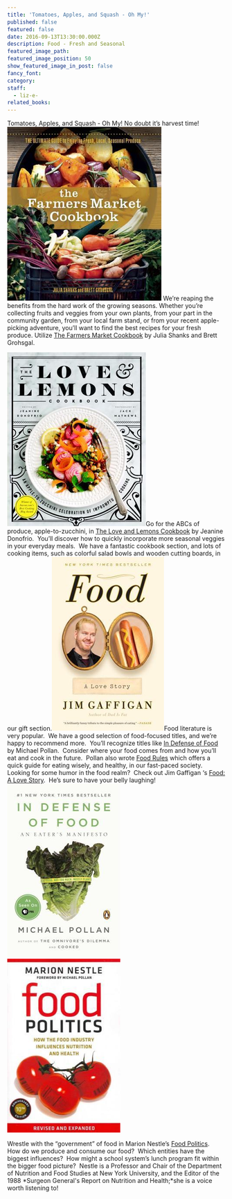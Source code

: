 ```yaml
---
title: 'Tomatoes, Apples, and Squash - Oh My!'
published: false
featured: false
date: 2016-09-13T13:30:00.000Z
description: Food - Fresh and Seasonal
featured_image_path:
featured_image_position: 50
show_featured_image_in_post: false
fancy_font:
category:
staff:
  - liz-e-
related_books:
---
```



Tomatoes, Apples, and Squash - Oh My! No doubt it’s harvest time!&nbsp; [![](/uploads/versions/farmers-market-cookbook---x----356-400x---.jpg)](http://www.brooklinebooksmith-shop.com/book/9780865718227) We’re reaping the benefits from the hard work of the growing seasons. Whether you’re collecting fruits and veggies from your own plants, from your part in the community garden, from your local farm stand, or from your recent apple-picking adventure, you’ll want to find the best recipes for your fresh produce. Utilize [<u>The Farmers Market Cookbook</u>](http://www.brooklinebooksmith-shop.com/book/9780865718227) by Julia Shanks and Brett Grohsgal.

[![](/uploads/versions/love-and-lemons---x----320-400x---.jpg)](http://www.brooklinebooksmith-shop.com/book/9781583335864)Go for the ABCs of produce, apple-to-zucchini, in [<u>The Love and Lemons Cookbook</u>](http://www.brooklinebooksmith-shop.com/book/9781583335864) by Jeanine Donofrio.&nbsp; You’ll discover how to quickly incorporate more seasonal veggies in your everyday meals.&nbsp; We have a fantastic cookbook section, and lots of cooking items, such as colorful salad bowls and wooden cutting boards, in our gift section.[![](/uploads/versions/food-love-story---x----259-400x---.jpg)](http://www.brooklinebooksmith-shop.com/book/9780804140430)Food literature is very popular.&nbsp; We have a good selection of food-focused titles, and we’re happy to recommend more.&nbsp; You’ll recognize titles like [<u>In Defense of Food</u>](http://www.brooklinebooksmith-shop.com/book/9780143114963) by Michael Pollan.&nbsp; Consider where your food comes from and how you’ll eat and cook in the future.&nbsp; Pollan also wrote [<u>Food Rules</u>](http://www.brooklinebooksmith-shop.com/book/9780143116387) which offers a quick guide for eating wisely, and healthy, in our fast-paced society.&nbsp; Looking for some humor in the food realm?&nbsp; Check out Jim Gaffigan ‘s [<u>Food: A Love Story</u>](http://www.brooklinebooksmith-shop.com/book/9780804140430).&nbsp; He’s sure to have your belly laughing! [![](/uploads/versions/in-defense-of-food---x----261-400x---.jpg)](http://www.brooklinebooksmith-shop.com/book/9780143114963)[![](/uploads/versions/food-politcs---x----261-400x---.jpg)](http://www.brooklinebooksmith-shop.com/book/9780520275966)

Wrestle with the “government” of food in Marion Nestle’s [<u>Food Politics</u>](http://www.brooklinebooksmith-shop.com/book/9780520275966).&nbsp; How do we produce and consume our food?&nbsp; Which entities have the biggest influences?&nbsp; How might a school system’s lunch program fit within the bigger food picture?&nbsp; Nestle is a Professor and Chair of the Department of Nutrition and Food Studies at New York University, and the Editor of the 1988 *Surgeon General's Report on Nutrition and Health;*she is a voice worth listening to!